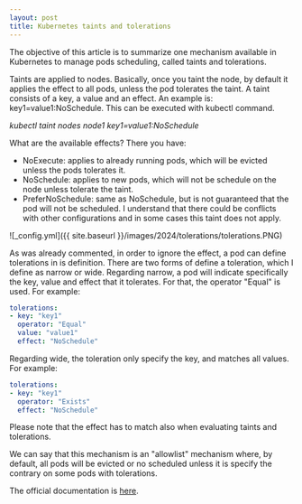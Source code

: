 ```yaml
---
layout: post
title: Kubernetes taints and tolerations
---
```

The objective of this article is to summarize one mechanism available in Kubernetes to manage pods scheduling, called taints and tolerations.

 Taints are applied to nodes. Basically, once you taint the node, by default it applies the effect to all pods, unless the pod tolerates the taint.
A taint consists of a key, a value and an effect. An example is: key1=value1:NoSchedule. This can be executed with kubectl command.

*kubectl taint nodes node1 key1=value1:NoSchedule*

What are the available effects? There you have:
- NoExecute: applies to already running pods, which will be evicted unless the pods tolerates it.
- NoSchedule: applies to new pods, which will not be schedule on the node unless tolerate the taint.
- PreferNoSchedule: same as NoSchedule, but is not guaranteed that the pod will not be scheduled. I understand that there could be conflicts with other configurations and in some cases this taint does not apply.

![_config.yml]({{ site.baseurl }}/images/2024/tolerations/tolerations.PNG)

As was already commented, in order to ignore the effect, a pod can define tolerations in is definition. There are two forms of define a toleration, which I define as narrow or wide.
Regarding narrow, a pod will indicate specifically the key, value and effect that it tolerates. For that, the operator "Equal" is used. For example:

```yaml
tolerations:
- key: "key1"
  operator: "Equal"
  value: "value1"
  effect: "NoSchedule"
```
Regarding wide, the toleration only specify the key, and matches all values. For example:
```yaml
tolerations:
- key: "key1"
  operator: "Exists"
  effect: "NoSchedule"
```
Please note that the effect has to match also when evaluating taints and tolerations.

We can say that this mechanism is an "allowlist" mechanism where, by default, all pods will be evicted or no scheduled unless it is specify the contrary on some pods with tolerations.

The official documentation is [here](https://kubernetes.io/docs/concepts/scheduling-eviction/taint-and-toleration/).
